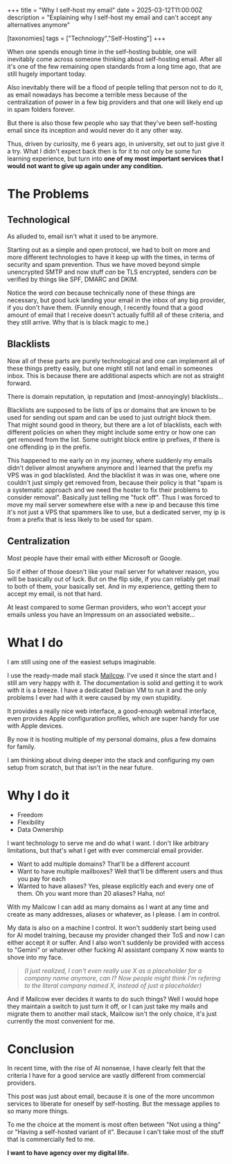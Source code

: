 +++
title = "Why I self-host my email"
date = 2025-03-12T11:00:00Z
description = "Explaining why I self-host my email and can't accept any alternatives anymore"

[taxonomies]
tags = ["Technology","Self-Hosting"]
+++

When one spends enough time in the self-hosting bubble, one will inevitably come across someone thinking about self-hosting email.
After all it's one of the few remaining open standards from a long time ago, that are still hugely important today.

Also inevitably there will be a flood of people telling that person not to do it, as email nowadays has become a terrible mess because of the centralization of power in a few big providers and that one will likely end up in spam folders forever.

But there is also those few people who say that they've been self-hosting email since its inception and would never do it any other way.

Thus, driven by curiosity, me 6 years ago, in university, set out to just give it a try.
What I didn't expect back then is for it to not only be some fun learning experience, but turn into **one of my most important services that I would not want to give up again under any condition.**

# The Problems

## Technological

As alluded to, email isn't what it used to be anymore.

Starting out as a simple and open protocol, we had to bolt on more and more different technologies to have it keep up with the times, in terms of security and spam prevention.
Thus we have moved beyond simple unencrypted SMTP and now stuff *can* be TLS encrypted, senders *can* be verified by things like SPF, DMARC and DKIM.

Notice the word *can* because technically none of these things are necessary, but good luck landing your email in the inbox of any big provider, if you don't have them.
(Funnily enough, I recently found that a good amount of email that I receive doesn't actually fulfill all of these criteria, and they still arrive. Why that is is black magic to me.)

## Blacklists

Now all of these parts are purely technological and one can implement all of these things pretty easily, but one might still not land email in someones inbox.
This is because there are additional aspects which are not as straight forward.

There is domain reputation, ip reputation and (most-annoyingly) blacklists...

Blacklists are supposed to be lists of ips or domains that are known to be used for sending out spam and can be used to just outright block them.
That might sound good in theory, but there are a lot of blacklists, each with different policies on when they might include some entry or how one can get removed from the list.
Some outright block entire ip prefixes, if there is one offending ip in the prefix.

This happened to me early on in my journey, where suddenly my emails didn't deliver almost anywhere anymore and I learned that the prefix my VPS was in god blacklisted.
And the blacklist it was in was one, where one couldn't just simply get removed from, because their policy is that "spam is a systematic approach and we need the hoster to fix their problems to consider removal".
Basically just telling me "fuck off".
Thus I was forced to move my mail server somewhere else with a new ip and because this time it's not just a VPS that spammers like to use, but a dedicated server, my ip is from a prefix that is less likely to be used for spam.

## Centralization

Most people have their email with either Microsoft or Google.

So if either of those doesn't like your mail server for whatever reason, you will be basically out of luck.
But on the flip side, if you can reliably get mail to both of them, your basically set.
And in my experience, getting them to accept my email, is not that hard.

At least compared to some German providers, who won't accept your emails unless you have an Impressum on an associated website...

# What I do

I am still using one of the easiest setups imaginable.

I use the ready-made mail stack [Mailcow](https://docs.mailcow.email/).
I've used it since the start and I still am very happy with it.
The documentation is solid and getting it to work with it is a breeze.
I have a dedicated Debian VM to run it and the only problems I ever had with it were caused by my own stupidity.

It provides a really nice web interface, a good-enough webmail interface, even provides Apple configuration profiles, which are super handy for use with Apple devices.

By now it is hosting multiple of my personal domains, plus a few domains for family.

I am thinking about diving deeper into the stack and configuring my own setup from scratch, but that isn't in the near future.

# Why I do it

- Freedom
- Flexibility
- Data Ownership

I want technology to serve me and do what I want. I don't like arbitrary limitations, but that's what I get with ever commercial email provider.

- Want to add multiple domains? That'll be a different account
- Want to have multiple mailboxes? Well that'll be different users and thus you pay for each
- Wanted to have aliases? Yes, please explicitly each and every one of them. Oh you want more than 20 aliases? Haha, no!

With my Mailcow I can add as many domains as I want at any time and create as many addresses, aliases or whatever, as I please. I am in control.

My data is also on a machine I control. It won't suddenly start being used for AI model training, because my provider changed their ToS and now I can either accept it or suffer.
And I also won't suddenly be provided with access to "Gemini" or whatever other fucking AI assistant company X now wants to shove into my face.

> *(I just realized, I can't even really use X as a placeholder for a company name anymore, can I? Now people might think I'm refering to the literal company named X, instead of just a placeholder)*

And if Mailcow ever decides it wants to do such things?
Well I would hope they maintain a switch to just turn it off, or I can just take my mails and migrate them to another mail stack, Mailcow isn't the only choice, it's just currently the most convenient for me.

# Conclusion

In recent time, with the rise of AI nonsense, I have clearly felt that the criteria I have for a good service are vastly different from commercial providers.

This post was just about email, because it is one of the more uncommon services to liberate for oneself by self-hosting.
But the message applies to so many more things.

To me the choice at the moment is most often between "Not using a thing" or "Having a self-hosted variant of it".
Because I can't take most of the stuff that is commercially fed to me.

**I want to have agency over my digital life.**
